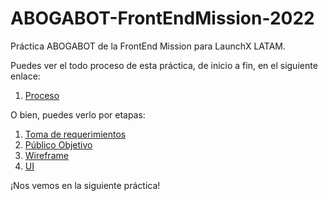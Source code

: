 # ABOGABOT-FrontEndMission-2022
Práctica ABOGABOT de la FrontEnd Mission para LaunchX LATAM.

Puedes ver el todo proceso de esta práctica, de inicio a fin, en el siguiente enlace:

1. [Proceso](Proceso.md)

O bien, puedes verlo por etapas:

1. [Toma de requerimientos](Toma%20de%20requerimientos.md)
2. [Público Objetivo](P%C3%BAblico%20Objetivo.md)
3. [Wireframe](Wireframe.md)
4. [UI](UI.md)

¡Nos vemos en la siguiente práctica!